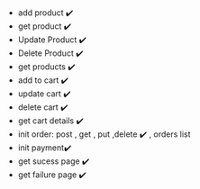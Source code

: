 - add product ✔️
- get product ✔️
- Update Product ✔️
- Delete Product ✔️
- get products ✔️
- add to cart ✔️
- update cart ✔️
- delete cart ✔️
- get cart details ✔️
- init order: post , get , put ,delete ✔️ , orders list
- init payment✔️
- get sucess page ✔️
- get failure page ✔️
